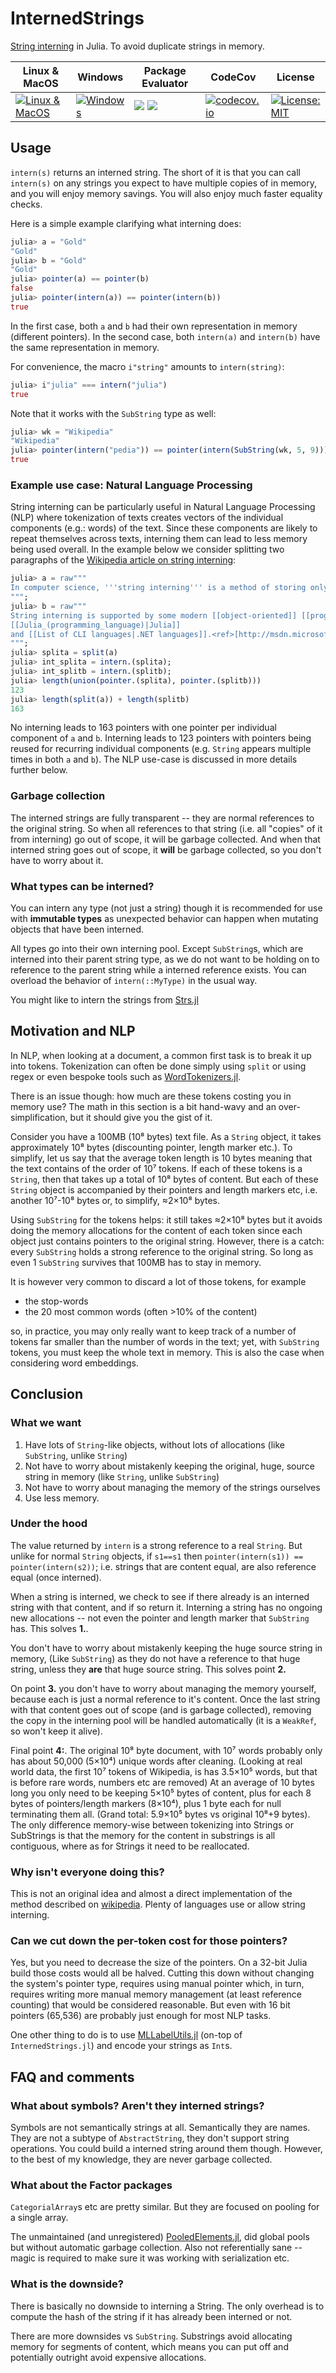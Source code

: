 # InternedStrings

[String interning](https://en.wikipedia.org/wiki/String_interning) in Julia.
To avoid duplicate strings in memory.

Linux & MacOS | Windows | Package Evaluator | CodeCov | License
------------- | ------- | ----------------- | ------- | -------
[![Linux & MacOS][travis-img]][travis-url] | [![Windows][app-img]][app-img] | [![][pkg-s-img]][pkg-url] [![][pkg-m-img]][pkg-url] | [![codecov.io][codecov-img]][codecov-url] | [![License: MIT](https://img.shields.io/badge/License-MIT-blue.svg)](https://opensource.org/licenses/MIT)

[travis-img]: https://travis-ci.org/JuliaString/InternedStrings.jl.svg?branch=master
[travis-url]: https://travis-ci.org/JuliaString/InternedStrings.jl

[app-url]:    https://ci.appveyor.com/project/ScottPJones/internedstrings-jl/branch/master
[app-img]:    https://ci.appveyor.com/api/projects/status/8dlhr5sprhokwyqb/branch/master?svg=true

[pkg-url]:    http://pkg.julialang.org/detail/InternedStrings
[pkg-s-img]:  http://pkg.julialang.org/badges/InternedStrings_0.6.svg
[pkg-m-img]:  http://pkg.julialang.org/badges/InternedStrings_0.7.svg

[codecov-url]: http://codecov.io/github/JuliaString/InternedStrings.jl?branch=master
[codecov-img]: http://codecov.io/github/JuliaString/InternedStrings.jl/coverage.svg?branch=master

## Usage

`intern(s)` returns an interned string.
The short of it is that you can call `intern(s)` on any strings you expect to have multiple copies of in memory, and you will enjoy memory savings.
You will also enjoy much faster equality checks.

Here is a simple example clarifying what interning does:

```julia
julia> a = "Gold"
"Gold"
julia> b = "Gold"
"Gold"
julia> pointer(a) == pointer(b)
false
julia> pointer(intern(a)) == pointer(intern(b))
true
```

In the first case, both `a` and `b` had their own representation in memory (different pointers).
In the second case, both `intern(a)` and `intern(b)` have the same representation in memory.

For convenience, the macro `i"string"` amounts to `intern(string)`:

```julia
julia> i"julia" === intern("julia")
true
```

Note that it works with the `SubString` type as well:

```julia
julia> wk = "Wikipedia"
"Wikipedia"
julia> pointer(intern("pedia")) == pointer(intern(SubString(wk, 5, 9)))
true
```

### Example use case: Natural Language Processing

String interning can be particularly useful in Natural Language Processing (NLP) where tokenization of texts creates vectors of the individual components (e.g.: words) of the text.
Since these components are likely to repeat themselves across texts, interning them can lead to less memory being used overall.
In the example below we consider splitting two paragraphs of the [Wikipedia article on string interning](https://en.wikipedia.org/wiki/String_interning):

```julia
julia> a = raw"""
In computer science, '''string interning''' is a method of storing only one copy of each distinct [[String (computer science)|string]] value, which must be [[Immutable object|immutable]].<ref>{{cite web|title=String.Intern Method (String)|url=https://msdn.microsoft.com/en-us/library/system.string.intern(v=vs.110).aspx|website=Microsoft Developer Network|accessdate=25 March 2017}}</ref> Interning strings makes some string processing tasks more time- or space-efficient at the cost of requiring more time when the string is created or interned. The distinct values are stored in a '''string intern pool'''.
""";
julia> b = raw"""
String interning is supported by some modern [[object-oriented]] [[programming language]]s, including [[Python (programming language)|Python]], [[PHP]] (since 5.4), [[Lua (programming language)|Lua]],<ref>[http://lua-users.org/wiki/ImmutableObjects Immutable objects in Lua]</ref> [[Ruby (programming language)|Ruby]] (with its symbols), [[Java (programming language)|Java]],
[[Julia_(programming_language)|Julia]]
and [[List of CLI languages|.NET languages]].<ref>[http://msdn.microsoft.com/en-us/library/system.string.aspx#Immutability Immutable objects in .NET]</ref> [[Lisp (programming language)|Lisp]], [[Scheme (programming language)|Scheme]], and [[Smalltalk]] are among the languages with a [[Symbol (programming)|symbol]] type that are basically interned strings. The library of the [[Standard ML of New Jersey]] contains an <tt>atom</tt> type that does the same thing. [[Objective-C]]'s selectors, which are mainly used as method names, are interned strings.
""";
julia> splita = split(a)
julia> int_splita = intern.(splita);
julia> int_splitb = intern.(splitb);
julia> length(union(pointer.(splita), pointer.(splitb)))
123
julia> length(split(a)) + length(splitb)
163
```

No interning leads to 163 pointers with one pointer per individual component of `a` and `b`.
Interning leads to 123 pointers with pointers being reused for recurring individual components (e.g. `String` appears multiple times in both `a` and `b`).
The NLP use-case is discussed in more details further below.

### Garbage collection

The interned strings are fully transparent -- they are normal references to the original string.
So when all references to that string (i.e. all "copies" of it from interning) go out of scope, it will be garbage collected.
And when that interned string goes out of scope, it **will** be garbage collected, so you don't have to worry about it.

### What types can be interned?

You can intern any type (not just a string) though it is recommended for use with **immutable types** as unexpected behavior can happen when mutating objects that have been interned.

All types go into their own interning pool.
Except `SubString`s, which are interned into their parent string type,
as we do not want to be holding on to reference to the parent string while a interned reference exists.
You can overload the behavior of `intern(::MyType)` in the usual way.

You might like to intern the strings from [Strs.jl](https://github.com/JuliaString/Strs.jl)

## Motivation and NLP

In NLP, when looking at a document, a common first task is to break it up into tokens.
Tokenization can often be done simply using `split` or using regex or even bespoke tools such as [WordTokenizers.jl](https://github.com/JuliaText/WordTokenizers.jl).

There is an issue though:
how much are these tokens costing you in memory use?
The math in this section is a bit hand-wavy and an over-simplification, but it should give you the gist of it.

Consider you have a 100MB (10⁸ bytes) text file.
As a `String` object, it takes approximately 10⁸ bytes (discounting pointer, length marker etc.).
To simplify, let us say that the average token length is 10 bytes meaning that the text contains of the order of 10⁷ tokens.
If each of these tokens is a `String`, then that takes up a total of 10⁸ bytes of content.
But each of these `String` object is accompanied by their pointers and length markers etc, i.e. another 10⁷-10⁸ bytes or, to simplify, ≈2×10⁸ bytes.

Using `SubString` for the tokens helps: it still takes ≈2×10⁸ bytes but it avoids doing the memory allocations for the content of each token since each object just contains pointers to the original string.
However, there is a catch: every `SubString` holds a strong reference to the original string.
So long as even 1 `SubString` survives that 100MB has to stay in memory.

It is however very common to discard a lot of those tokens, for example

- the stop-words
- the 20 most common words (often >10% of the content)

so, in practice, you may only really want to keep track of a number of tokens far smaller than the number of words in the text; yet, with `SubString` tokens, you must keep the whole text in memory.
This is also the case when considering word embeddings.

## Conclusion

### What we want

1. Have lots of `String`-like objects, without lots of allocations (like `SubString`, unlike `String`)
2. Not have to worry about mistakenly keeping the original, huge, source string in memory (like `String`, unlike `SubString`)
3. Not have to worry about managing the memory of the strings ourselves
4. Use less memory.

### Under the hood

The value returned by `intern` is a strong reference to a real `String`.
But unlike for normal `String` objects,  if `s1==s1` then `pointer(intern(s1)) == pointer(intern(s2))`; i.e. strings that are content equal, are also reference equal (once interned).

When a string is interned, we check to see if there already is an interned string with that content, and if so return it.
Interning a string has no ongoing new allocations -- not even the pointer and length marker that `SubString` has.
This solves **1.**.

You don't have to worry about mistakenly keeping the huge source string in memory, (Like `SubString`) as they do not have a reference to that huge string, unless they **are** that huge source string.
This solves point **2.**

On point **3.** you don't have to worry about managing the memory yourself,
because each is just a normal reference to it's content.
Once the last string with that content goes out of scope (and is garbage collected), removing the copy in the interning pool will be handled automatically (it is a `WeakRef`, so won't keep it alive).

Final point **4:**.
The original 10⁸ byte document, with 10⁷ words probably only has about 50,000 (5×10⁴) unique words after cleaning.
(Looking at real world data, the first 10⁷ tokens of Wikipedia,
is has 3.5×10⁵ words, but that is before rare words, numbers etc are removed)
At an average of 10 bytes long you only need to be keeping 5×10⁵ bytes of content, plus for each 8 bytes of pointers/length markers (8×10⁴), plus 1 byte each for null terminating them all.
(Grand total: 5.9×10⁵ bytes vs original 10⁸+9 bytes).
The only difference memory-wise between tokenizing into Strings or  SubStrings is that the memory for the content in substrings is all contiguous, where as for Strings it need to be reallocated.

### Why isn't everyone doing this?

This is not an original idea and almost a direct implementation of the method described on [wikipedia](https://en.wikipedia.org/wiki/String_interning#Reclaiming_unused_interned_strings).
Plenty of languages use or allow string interning.

### Can we cut down the per-token cost for those pointers?

Yes, but you need to decrease the size of the pointers.
On a 32-bit Julia build those costs would all be halved.
Cutting this down without changing the system's pointer type, requires using manual pointer which, in turn, requires writing more manual memory management (at least reference counting) that would be considered reasonable.
But even with 16 bit pointers (65,536) are probably just enough for most NLP tasks.

One other thing to do is to use [MLLabelUtils.jl](https://github.com/JuliaML/MLLabelUtils.jl) (on-top of `InternedStrings.jl`) and encode your strings as `Int`s.

## FAQ and comments

### What about symbols? Aren't they interned strings?

Symbols are not semantically strings at all.
Semantically they are names.
They are not a subtype of `AbstractString`, they don't support string operations.
You could build a interned string around them though.
However, to the best of my knowledge, they are never garbage collected.

### What about the Factor packages

`CategorialArray`s etc  are pretty similar.
But they are focused on pooling for a single array.

The unmaintained (and unregistered) [PooledElements.jl](https://github.com/tshort/PooledElements.jl), did global pools but without automatic garbage collection.
Also not referentially sane -- magic is required to make sure it was working with serialization etc.

### What is the downside?

There is basically no downside to interning a String.
The only overhead is to compute the hash of the string if it has already been interned or not.

There are more downsides vs `SubString`.
Substrings avoid allocating memory for segments of content,
which means you can put off and potentially outright avoid expensive allocations.
